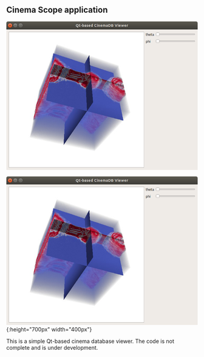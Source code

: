## Cinema Scope application

![Alt text](cinema_viewer.png?raw=false "Qt-based Cinema Viewer")

![test image size](cinema_viewer.png){:height="700px" width="400px"}

This is a simple Qt-based cinema database viewer. The code is not complete and is under development. 
